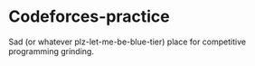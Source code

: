 # Codeforces-practice
Sad (or whatever plz-let-me-be-blue-tier) place for competitive programming grinding.

